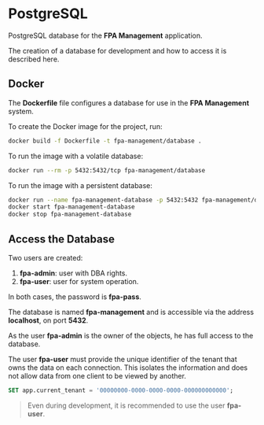 # PostgreSQL

PostgreSQL database for the **FPA Management** application.

The creation of a database for development and how to access it is described here.

## Docker

The **Dockerfile** file configures a database for use in the **FPA Management** system.

To create the Docker image for the project, run:

```bash
docker build -f Dockerfile -t fpa-management/database .
```

To run the image with a volatile database:

```bash
docker run --rm -p 5432:5432/tcp fpa-management/database
```

To run the image with a persistent database:

```bash
docker run --name fpa-management-database -p 5432:5432 fpa-management/database
docker start fpa-management-database
docker stop fpa-management-database
```

## Access the Database

Two users are created:

1. **fpa-admin**: user with DBA rights.
2. **fpa-user**: user for system operation.

In both cases, the password is **fpa-pass**.

The database is named **fpa-management** and is accessible via the address **localhost**, on port **5432**.

As the user **fpa-admin** is the owner of the objects, he has full access to the database.

The user **fpa-user** must provide the unique identifier of the tenant that owns the data on each connection. This isolates the information and does not allow data from one client to be viewed by another.

```sql
SET app.current_tenant = '00000000-0000-0000-0000-000000000000';
```

> Even during development, it is recommended to use the user **fpa-user**.